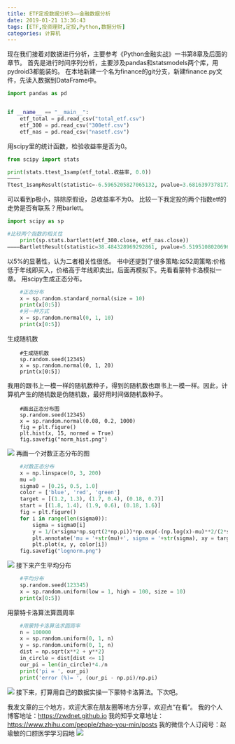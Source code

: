 ```yaml
---
title: ETF定投数据分析3——金融数据分析
date: 2019-01-21 13:36:43
tags: [ETF,投资理财,定投,Python,数据分析]
categories: 计算机
---
```


现在我们接着对数据进行分析，主要参考《Python金融实战》一书第8章及后面的章节。
首先是进行时间序列分析，主要涉及pandas和statsmodels两个库，用pydroid3都能装的。
在本地新建一个名为finance的git分支，新建finance.py文件，先读入数据到DataFrame中。
```python
import pandas as pd


if __name__ == "__main__":
    etf_total = pd.read_csv("total_etf.csv")
    etf_300 = pd.read_csv("300etf.csv")
    etf_nas = pd.read_csv("nasetf.csv")
```
用scipy里的统计函数，检验收益率是否为0。
```python
from scipy import stats

print(stats.ttest_1samp(etf_total.收益率, 0.0))
————
Ttest_1sampResult(statistic=-6.5965205827065132, pvalue=3.681639737817202e-10)         [Program finished]
```
可以看到p极小，排除原假设，总收益率不为0。
比较一下我定投的两个指数etf的走势是否有联系？用barlett。
```python
import scipy as sp

#比较两个指数的相关性
    print(sp.stats.bartlett(etf_300.close, etf_nas.close))
————BartlettResult(statistic=38.484328969292861, pvalue=5.5195108020696069e-10)                   [Program finished]
```
以5%的显著性，认为二者相关性很低。
书中还提到了很多策略:如52周策略:价格低于年线即买入，价格高于年线即卖出。后面再模拟下。先看看蒙特卡洛模拟一章。
用scipy生成正态分布。
```python
    #正态分布
    x = sp.random.standard_normal(size = 10)
    print(x[0:5])
    #另一种方式
    x = sp.random.normal(0, 1, 10)
    print(x[0:5])
```
生成随机数
```
    #生成随机数
    sp.random.seed(12345)
    x = sp.random.normal(0, 1, 20)
    print(x[0:5])
```
我用的跟书上一模一样的随机数种子，得到的随机数也跟书上一模一样。因此，计算机产生的随机数是伪随机数，最好用时间做随机数种子。
```
    #画出正态分布图
    sp.random.seed(12345)
    x = sp.random.normal(0.08, 0.2, 1000)
    fig = plt.figure()
    plt.hist(x, 15, normed = True)
    fig.savefig("norm_hist.png")
```
![](https://zymblog-1258069789.cos.ap-chengdu.myqcloud.com/blog0089-etfinverstment/01.png)
再画一个对数正态分布的图
```python
    #对数正态分布
    x = np.linspace(0, 3, 200)
    mu =0
    sigma0 = [0.25, 0.5, 1.0]
    color = ['blue', 'red', 'green']
    target = [(1.2, 1.3), (1.7, 0.4), (0.18, 0.7)]
    start = [(1.8, 1.4), (1.9, 0.6), (0.18, 1.6)]
    fig = plt.figure()
    for i in range(len(sigma0)):
        sigma = sigma0[i]
        y = 1/(x*sigma*np.sqrt(2*np.pi))*np.exp(-(np.log(x)-mu)**2/(2*sigma*sigma))
        plt.annotate('mu = '+str(mu)+', sigma = '+str(sigma), xy = target[i], xytext = start[i], arrowprops = dict(facecolor = color[i], shrink = 0.01))
        plt.plot(x, y, color[i])
    fig.savefig("lognorm.png")
```
![](https://zymblog-1258069789.cos.ap-chengdu.myqcloud.com/blog0089-etfinverstment/02.png)
接下来产生平均分布
```python
    #平均分布
    sp.random.seed(123345)
    x = sp.random.uniform(low = 1, high = 100, size = 10)
    print(x[0:5])
```
用蒙特卡洛算法算圆周率
```python
    #用蒙特卡洛算法求圆周率
    n = 100000
    x = sp.random.uniform(0, 1, n)
    y = sp.random.uniform(0, 1, n)
    dist = np.sqrt(x**2 + y**2)
    in_circle = dist[dist <= 1]
    our_pi = len(in_circle)*4./n
    print('pi = ', our_pi)
    print('error (%)= ', (our_pi - np.pi)/np.pi)
```
![](https://zymblog-1258069789.cos.ap-chengdu.myqcloud.com/blog0089-etfinverstment/03.png)
接下来，打算用自己的数据实操一下蒙特卡洛算法。下次吧。

我发文章的三个地方，欢迎大家在朋友圈等地方分享，欢迎点“在看”。
我的个人博客地址：https://zwdnet.github.io
我的知乎文章地址： https://www.zhihu.com/people/zhao-you-min/posts
我的微信个人订阅号：赵瑜敏的口腔医学学习园地
![](https://zymblog-1258069789.cos.ap-chengdu.myqcloud.com/other/wx.jpg)